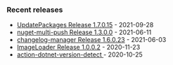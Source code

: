 <!-- ### Hi there 👋 -->

### Recent releases
<!-- recent_releases starts -->
* [UpdatePackages Release 1.7.0.15](https://github.com/credfeto/UpdatePackages/releases/tag/v1.7.0.15) - 2021-09-28
* [nuget-multi-push Release 1.3.0.0](https://github.com/credfeto/nuget-multi-push/releases/tag/v1.3.0.0) - 2021-06-11
* [changelog-manager Release 1.6.0.23](https://github.com/credfeto/changelog-manager/releases/tag/v1.6.0.23) - 2021-06-03
* [ImageLoader Release 1.0.0.2](https://github.com/credfeto/ImageLoader/releases/tag/v1.0.0.2) - 2020-11-23
* [action-dotnet-version-detect ](https://github.com/credfeto/action-dotnet-version-detect/releases/tag/v1.1.1) - 2020-10-25
<!-- recent_releases ends -->


<!--
**credfeto/credfeto** is a ✨ _special_ ✨ repository because its `README.md` (this file) appears on your GitHub profile.

Here are some ideas to get you started:

- 🔭 I’m currently working on ...
- 🌱 I’m currently learning ...
- 👯 I’m looking to collaborate on ...
- 🤔 I’m looking for help with ...
- 💬 Ask me about ...
- 📫 How to reach me: ...
- 😄 Pronouns: ...
- ⚡ Fun fact: ...
-->
